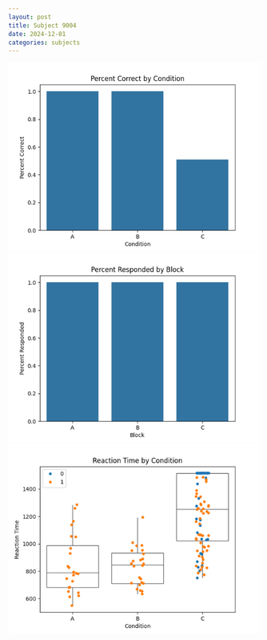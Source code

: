 ```yaml
---
layout: post
title: Subject 9004
date: 2024-12-01
categories: subjects
---
```


![](data/9004/run-34/9004_ATS_percent_correct.png)
![](data/9004/run-34/9004_ATS_percent_responded.png)
![](data/9004/run-34/9004_ATS_rt.png)
